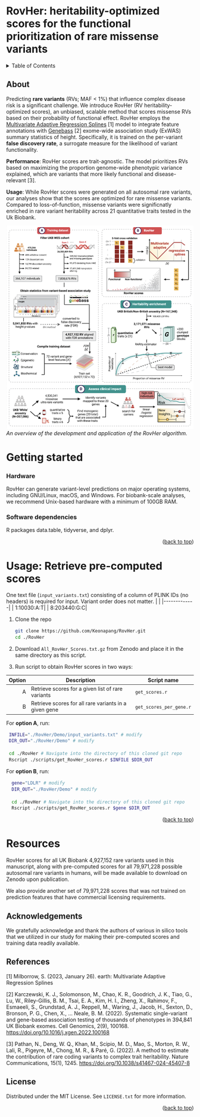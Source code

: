 # RovHer: heritability-optimized scores for the functional prioritization of rare missense variants

<!-- TABLE OF CONTENTS -->
<details>
  <summary>Table of Contents</summary>
  <ol>
    <li>
      <a href="#about">About</a>
    </li>
    <li>
      <a href="#getting-started">Getting Started</a>
      <ul>
        <li><a href="#hardware">Hardware</a></li>
        <li><a href="#software-dependencies">Software Dependencies</a></li>
      </ul>
    </li>
    <li><a href="#usage-retrieve-pre-computed-scores">Usage: Retrieve Pre-computed Scores</a></li>
    <li><a href="#resources">Resources</a></li>
    <li><a href="#acknowledgements">Acknowledgments</a></li>
    <li><a href="#license">License</a></li>
    <li><a href="#references">References</a></li>
  </ol>
</details>

<!-- ABOUT -->
## About

Predicting **rare variants** (RVs; MAF < 1%) that influence complex disease risk is a significant challenge. We introduce RovHer (RV heritability-optimized scores), an unbiased, scalable method that scores missense RVs based on their probability of functional effect. RovHer employs the [Multivariate Adaptive Regression Splines](https://CRAN.R-project.org/package=earth) [1] model to integrate feature annotations with [Genebass](https://app.genebass.org/) [2] exome-wide association study (ExWAS) summary statistics of height. Specifically, it is trained on the per-variant **false discovery rate**, a surrogate measure for the likelihood of variant functionality.

**Performance**:
RovHer scores are trait-agnostic. The model prioritizes RVs based on maximizing the proportion genome-wide phenotypic variance explained, which are variants that more likely functional and disease-relevant [3].

**Usage**:
While RovHer scores were generated on all autosomal rare variants, our analyses show that the scores are optimized for rare missense variants. Compared to loss-of-function, missense variants were significnatly enriched in rare variant heritability across 21 quantitative traits tested in the Uk Biobank.

![Workflow Overview](RovHer%20workflow.png)
*An overview of the development and application of the RovHer algorithm.*

# Getting started
### Hardware
RovHer can generate variant-level predictions on major operating systems, including GNU/Linux, macOS, and Windows. For biobank-scale analyses, we recommend Unix-based hardware with a minimum of 100GB RAM.

### Software dependencies
R packages data.table, tidyverse, and dplyr.
<p align="right">(<a href="#readme-top">back to top</a>)</p>

<!-- Usage: Retrieve pre-computed scores -->
# Usage: Retrieve pre-computed scores 

One text file (`input_variants.txt`) consisting of a column of PLINK IDs (no headers) is required for input. Variant order does not matter.
|             |
|-------------|
|  1:10030:A:T| 
|  8:203440:G:C| 

1. Clone the repo
   ```sh
   git clone https://github.com/Keonapang/RovHer.git
   cd ./RovHer
   ```
2. Download `All_RovHer_Scores.txt.gz` from Zenodo and place it in the same directory as this script.

3. Run script to obtain RovHer scores in two ways:

| Option | Description | Script name |
|-----:|-----------|-----------|
|     A| Retrieve scores for a given list of rare variants | `get_scores.r` |
|     B| Retrieve scores for all rare variants in a given gene | `get_scores_per_gene.r` |

For **option A**, run:
   ```sh
    INFILE="./RovHer/Demo/input_variants.txt" # modify
    DIR_OUT="./RovHer/Demo" # modify

    cd ./RovHer # Navigate into the directory of this cloned git repo 
    Rscript ./scripts/get_RovHer_scores.r $INFILE $DIR_OUT
  ```

For **option B**, run:
  ```sh
    gene="LDLR" # modify 
    DIR_OUT="./RovHer/Demo" # modify

    cd ./RovHer # Navigate into the directory of this cloned git repo 
    Rscript ./scripts/get_RovHer_scores.r $gene $DIR_OUT
  ``` 

<p align="right">(<a href="#readme-top">back to top</a>)</p>

<!-- Resources -->

# Resources

RovHer scores for all UK Biobank 4,927,152 rare variants used in this manuscript, along with pre-computed scores for all 79,971,228 possible autosomal rare variants in humans, will be made available to download on Zenodo upon publication.

We also provide another set of 79,971,228 scores that was not trained on prediction features that have commercial licensing requirements.


<!-- Acknowledgements -->
## Acknowledgements

We gratefully acknowledge and thank the authors of various in silico tools that we utilized in our study for making their pre-computed scores and training data readily available.


## References

[1] Milborrow, S. (2023, January 26). earth: Multivariate Adaptive Regression Splines

[2] Karczewski, K. J., Solomonson, M., Chao, K. R., Goodrich, J. K., Tiao, G., Lu, W., Riley-Gillis, B. M., Tsai, E. A., Kim, H. I., Zheng, X., Rahimov, F., Esmaeeli, S., Grundstad, A. J., Reppell, M., Waring, J., Jacob, H., Sexton, D., Bronson, P. G., Chen, X., … Neale, B. M. (2022). Systematic single-variant and gene-based association testing of thousands of phenotypes in 394,841 UK Biobank exomes. Cell Genomics, 2(9), 100168. https://doi.org/10.1016/j.xgen.2022.100168

[3] Pathan, N., Deng, W. Q., Khan, M., Scipio, M. D., Mao, S., Morton, R. W., Lali, R., Pigeyre, M., Chong, M. R., & Paré, G. (2022). A method to estimate the contribution of rare coding variants to complex trait heritability. Nature Communications, 15(1), 1245. https://doi.org/10.1038/s41467-024-45407-8

<!-- LICENSE -->
## License

Distributed under the MIT License. See `LICENSE.txt` for more information.

<p align="right">(<a href="#readme-top">back to top</a>)</p>
